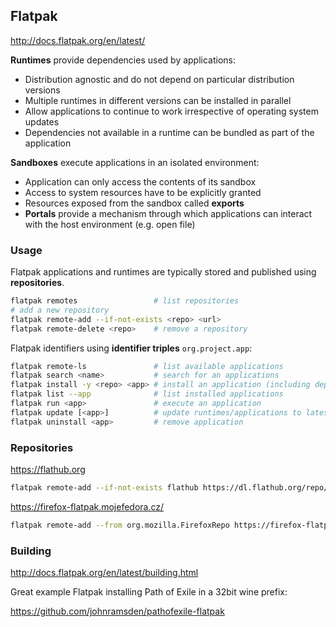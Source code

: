 ## Flatpak

<http://docs.flatpak.org/en/latest/>

**Runtimes** provide dependencies used by applications:

* Distribution agnostic and do not depend on particular distribution versions
* Multiple runtimes in different versions can be installed in parallel 
* Allow applications to continue to work irrespective of operating system updates
* Dependencies not available in a runtime can be bundled as part of the application

**Sandboxes** execute applications in an isolated environment:

* Application can only access the contents of its sandbox
* Access to system resources have to be explicitly granted
* Resources exposed from the sandbox called **exports**
* **Portals** provide a mechanism through which applications can 
  interact with the host environment (e.g. open file)

### Usage

Flatpak applications and runtimes are typically stored and published using **repositories**.

```bash
flatpak remotes                 # list repositories
# add a new repository
flatpak remote-add --if-not-exists <repo> <url>
flatpak remote-delete <repo>    # remove a repository
```

Flatpak identifiers using **identifier triples** `org.project.app`: 

```bash
flatpak remote-ls               # list available applications
flatpak search <name>           # search for an applications
flatpak install -y <repo> <app> # install an application (including dependencies)
flatpak list --app              # list installed applications
flatpak run <app>               # execute an application
flatpak update [<app>]          # update runtimes/applications to latest version
flatpak uninstall <app>         # remove application
```

### Repositories

<https://flathub.org>

```bash
flatpak remote-add --if-not-exists flathub https://dl.flathub.org/repo/flathub.flatpakrepo
```

<https://firefox-flatpak.mojefedora.cz/>

```bash
flatpak remote-add --from org.mozilla.FirefoxRepo https://firefox-flatpak.mojefedora.cz/org.mozilla.FirefoxRepo.flatpakrepo
```

### Building

<http://docs.flatpak.org/en/latest/building.html>

Great example Flatpak installing Path of Exile in a 32bit wine prefix:

<https://github.com/johnramsden/pathofexile-flatpak>
